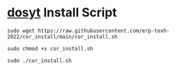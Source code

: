 # [dosyt](https://www.dosyt.com "dosyt's Homepage") Install Script

```
sudo wget https://raw.githubusercontent.com/erp-texh-2022/cor_install/main/cor_install.sh

sudo chmod +x cor_install.sh

sudo ./cor_install.sh
